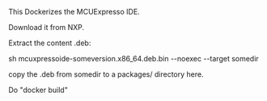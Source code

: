 This Dockerizes the MCUExpresso IDE.

Download it from NXP.

Extract the content .deb:

sh mcuxpressoide-someversion.x86_64.deb.bin --noexec --target somedir

copy the .deb from somedir to a packages/ directory here.

Do "docker build"


